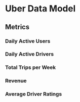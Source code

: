 # Uber Data Model

## Metrics

### Daily Active Users

### Daily Active Drivers

### Total Trips per Week

### Revenue

### Average Driver Ratings